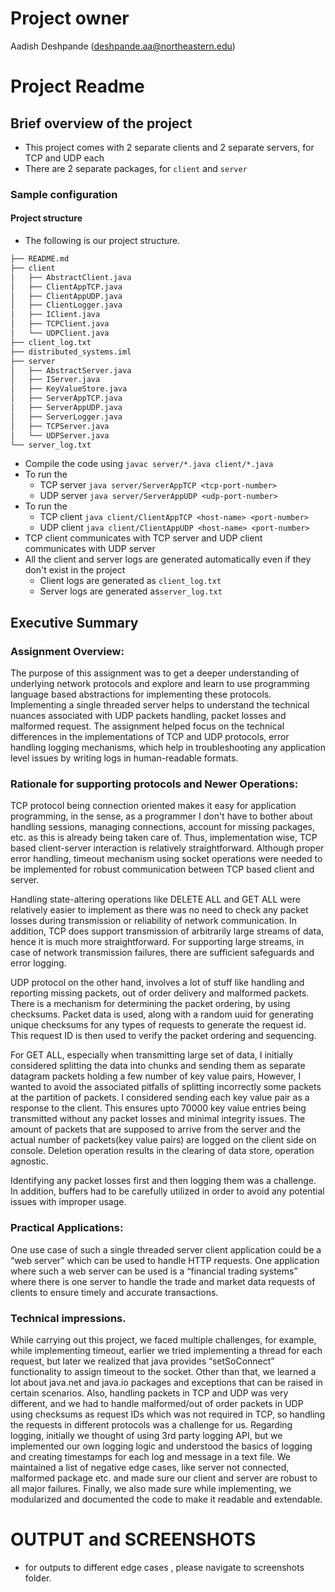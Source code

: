 # Project owner
Aadish Deshpande (deshpande.aa@northeastern.edu)

# Project Readme

[//]: # (## General guidelines)

[//]: # (* Please spend some time to make a proper `ReadME` markdown file, explaining all the steps necessary to execute your source code.)

[//]: # (* Do not hardcode IP address or port numbers, try to collect these configurable information from config file/env variables/cmd input args.)

[//]: # (* Attach screenshots of your testing done on your local environment.)

## Brief overview of the project
* This project comes with 2 separate clients and 2 separate servers, for TCP and
UDP each
* There are 2 separate packages, for `client` and `server`

### Sample configuration

#### Project structure
* The following is our project structure.
```bash
├── README.md
├── client
│   ├── AbstractClient.java
│   ├── ClientAppTCP.java
│   ├── ClientAppUDP.java
│   ├── ClientLogger.java
│   ├── IClient.java
│   ├── TCPClient.java
│   └── UDPClient.java
├── client_log.txt
├── distributed_systems.iml
├── server
│   ├── AbstractServer.java
│   ├── IServer.java
│   ├── KeyValueStore.java
│   ├── ServerAppTCP.java
│   ├── ServerAppUDP.java
│   ├── ServerLogger.java
│   ├── TCPServer.java
│   └── UDPServer.java
└── server_log.txt
```
* Compile the code using `javac server/*.java client/*.java`
* To run the 
  * TCP server `java server/ServerAppTCP <tcp-port-number>`
  * UDP server `java server/ServerAppUDP <udp-port-number>`
* To run the 
  * TCP client `java client/ClientAppTCP <host-name> <port-number>`
  * UDP client `java client/ClientAppUDP <host-name> <port-number>`
* TCP client communicates with TCP server and UDP client communicates with UDP server
* All the client and server logs are generated automatically even if they don't exist in the project
  * Client logs are generated as `client_log.txt`
  * Server logs are generated as`server_log.txt`


## Executive Summary

### Assignment Overview:
The purpose of this assignment was to get a deeper understanding of underlying network protocols and 
explore and learn to use programming language based abstractions for implementing these
protocols. Implementing a single threaded server helps to understand the technical nuances 
associated with UDP packets handling, packet losses and malformed request. The assignment helped
focus on the technical differences in the implementations of TCP and UDP protocols, error handling 
logging mechanisms, which help in troubleshooting any application level issues by writing logs in
human-readable formats. 

### Rationale for supporting protocols and Newer Operations:

TCP protocol being connection oriented makes it easy for application programming, in
the sense, as a programmer I don't have to bother about handling sessions, managing connections, 
account for missing packages, etc. as this is already being taken care of. Thus, implementation wise,
TCP based client-server interaction is relatively straightforward. Although proper error handling, 
timeout mechanism using socket operations were needed to be implemented for robust communication 
between TCP based client and server.

Handling state-altering operations like DELETE ALL and GET ALL were relatively easier to implement
as there was no need to check any packet losses during transmission or reliability of network 
communication. In addition, TCP does support transmission of arbitrarily large streams of data, hence
it is much more straightforward. For supporting large streams, in case of network transmission failures,
there are sufficient safeguards and error logging.

UDP protocol on the other hand, involves a lot of stuff like handling and reporting missing packets, 
out of order delivery and malformed packets. There is a mechanism for determining the packet ordering, 
by using checksums. Packet data is used, along with a random uuid for generating unique checksums for 
any types of requests to generate the request id. This request ID is then used to verify the packet ordering
and sequencing.

For GET ALL, especially when transmitting large set of data, I initially considered splitting the 
data into chunks and sending them as separate datagram packets holding a few number of key value 
pairs, However, I wanted to avoid the associated pitfalls of splitting incorrectly some packets at 
the partition of packets. I considered sending each key value pair as a response to the client. 
This ensures upto 70000 key value entries being transmitted without any packet losses and minimal integrity issues. 
The amount of packets that are supposed to arrive from the server and the actual number of packets(key value pairs) 
are logged on the client side on console. Deletion operation results in the clearing of data store, 
operation agnostic.

Identifying any packet losses first and then logging them was a challenge. In addition, buffers 
had to be carefully utilized in order to avoid any potential issues with improper usage.

### Practical Applications:
One use case of such a single threaded server client application could be a “web server” which can be used to handle
HTTP requests. One application where such a web server can be used is a “financial trading systems” where there is
one server to handle the trade and market data requests of clients to ensure timely and accurate transactions.

### Technical impressions.


While carrying out this project, we faced multiple challenges, for example, while implementing timeout, earlier we
tried implementing a thread for each request, but later we realized that java provides “setSoConnect” functionality 
to assign timeout to the socket. Other than that, we learned a lot about java.net and java.io packages and exceptions 
that can be raised in certain scenarios. Also, handling packets in TCP and UDP was very different, and we had to handle
malformed/out of order packets in UDP using checksums as request IDs which was not required in TCP, so handling the 
requests in different protocols was a challenge for us. Regarding logging, initially we thought of using 3rd party 
logging API, but we implemented our own logging logic and understood the basics of logging and creating timestamps for
each log and message in a text file. We maintained a list of negative edge cases, like server not connected, malformed
package etc. and made sure our client and server are robust to all major failures. Finally, we also made sure while
implementing, we modularized and documented the code to make it readable and extendable.





# OUTPUT and SCREENSHOTS

* for outputs to different edge cases , please navigate to screenshots folder.